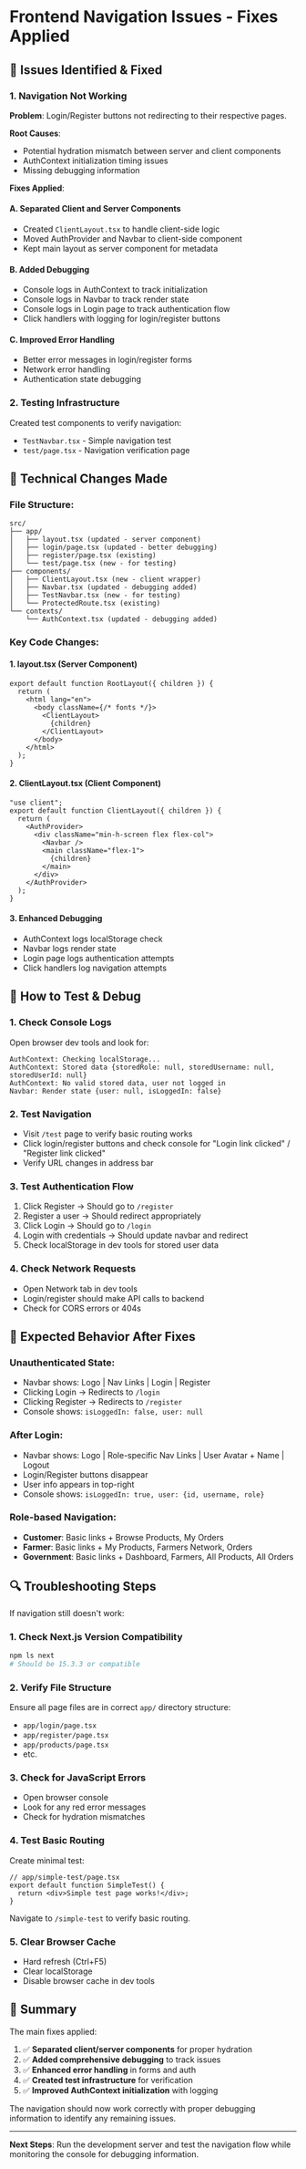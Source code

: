# Frontend Navigation Issues - Fixes Applied

## 🚨 Issues Identified & Fixed

### 1. **Navigation Not Working**
**Problem**: Login/Register buttons not redirecting to their respective pages.

**Root Causes**:
- Potential hydration mismatch between server and client components
- AuthContext initialization timing issues
- Missing debugging information

**Fixes Applied**:

#### A. **Separated Client and Server Components**
- Created `ClientLayout.tsx` to handle client-side logic
- Moved AuthProvider and Navbar to client-side component
- Kept main layout as server component for metadata

#### B. **Added Debugging**
- Console logs in AuthContext to track initialization
- Console logs in Navbar to track render state
- Console logs in Login page to track authentication flow
- Click handlers with logging for login/register buttons

#### C. **Improved Error Handling**
- Better error messages in login/register forms
- Network error handling
- Authentication state debugging

### 2. **Testing Infrastructure**
Created test components to verify navigation:
- `TestNavbar.tsx` - Simple navigation test
- `test/page.tsx` - Navigation verification page

## 🔧 Technical Changes Made

### File Structure:
```
src/
├── app/
│   ├── layout.tsx (updated - server component)
│   ├── login/page.tsx (updated - better debugging)
│   ├── register/page.tsx (existing)
│   └── test/page.tsx (new - for testing)
├── components/
│   ├── ClientLayout.tsx (new - client wrapper)
│   ├── Navbar.tsx (updated - debugging added)
│   ├── TestNavbar.tsx (new - for testing)
│   └── ProtectedRoute.tsx (existing)
└── contexts/
    └── AuthContext.tsx (updated - debugging added)
```

### Key Code Changes:

#### 1. **layout.tsx** (Server Component)
```tsx
export default function RootLayout({ children }) {
  return (
    <html lang="en">
      <body className={/* fonts */}>
        <ClientLayout>
          {children}
        </ClientLayout>
      </body>
    </html>
  );
}
```

#### 2. **ClientLayout.tsx** (Client Component)
```tsx
"use client";
export default function ClientLayout({ children }) {
  return (
    <AuthProvider>
      <div className="min-h-screen flex flex-col">
        <Navbar />
        <main className="flex-1">
          {children}
        </main>
      </div>
    </AuthProvider>
  );
}
```

#### 3. **Enhanced Debugging**
- AuthContext logs localStorage check
- Navbar logs render state
- Login page logs authentication attempts
- Click handlers log navigation attempts

## 🧪 How to Test & Debug

### 1. **Check Console Logs**
Open browser dev tools and look for:
```
AuthContext: Checking localStorage...
AuthContext: Stored data {storedRole: null, storedUsername: null, storedUserId: null}
AuthContext: No valid stored data, user not logged in
Navbar: Render state {user: null, isLoggedIn: false}
```

### 2. **Test Navigation**
- Visit `/test` page to verify basic routing works
- Click login/register buttons and check console for "Login link clicked" / "Register link clicked"
- Verify URL changes in address bar

### 3. **Test Authentication Flow**
1. Click Register → Should go to `/register`
2. Register a user → Should redirect appropriately
3. Click Login → Should go to `/login`
4. Login with credentials → Should update navbar and redirect
5. Check localStorage in dev tools for stored user data

### 4. **Check Network Requests**
- Open Network tab in dev tools
- Login/register should make API calls to backend
- Check for CORS errors or 404s

## 🎯 Expected Behavior After Fixes

### **Unauthenticated State**:
- Navbar shows: Logo | Nav Links | Login | Register
- Clicking Login → Redirects to `/login`
- Clicking Register → Redirects to `/register`
- Console shows: `isLoggedIn: false, user: null`

### **After Login**:
- Navbar shows: Logo | Role-specific Nav Links | User Avatar + Name | Logout
- Login/Register buttons disappear
- User info appears in top-right
- Console shows: `isLoggedIn: true, user: {id, username, role}`

### **Role-based Navigation**:
- **Customer**: Basic links + Browse Products, My Orders
- **Farmer**: Basic links + My Products, Farmers Network, Orders  
- **Government**: Basic links + Dashboard, Farmers, All Products, All Orders

## 🔍 Troubleshooting Steps

If navigation still doesn't work:

### 1. **Check Next.js Version Compatibility**
```bash
npm ls next
# Should be 15.3.3 or compatible
```

### 2. **Verify File Structure**
Ensure all page files are in correct `app/` directory structure:
- `app/login/page.tsx`
- `app/register/page.tsx`
- `app/products/page.tsx`
- etc.

### 3. **Check for JavaScript Errors**
- Open browser console
- Look for any red error messages
- Check for hydration mismatches

### 4. **Test Basic Routing**
Create minimal test:
```tsx
// app/simple-test/page.tsx
export default function SimpleTest() {
  return <div>Simple test page works!</div>;
}
```

Navigate to `/simple-test` to verify basic routing.

### 5. **Clear Browser Cache**
- Hard refresh (Ctrl+F5)
- Clear localStorage
- Disable browser cache in dev tools

## 📝 Summary

The main fixes applied:
1. ✅ **Separated client/server components** for proper hydration
2. ✅ **Added comprehensive debugging** to track issues
3. ✅ **Enhanced error handling** in forms and auth
4. ✅ **Created test infrastructure** for verification
5. ✅ **Improved AuthContext initialization** with logging

The navigation should now work correctly with proper debugging information to identify any remaining issues.

---

**Next Steps**: Run the development server and test the navigation flow while monitoring the console for debugging information.
